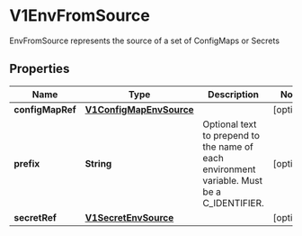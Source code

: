 

# V1EnvFromSource

EnvFromSource represents the source of a set of ConfigMaps or Secrets
## Properties

Name | Type | Description | Notes
------------ | ------------- | ------------- | -------------
**configMapRef** | [**V1ConfigMapEnvSource**](V1ConfigMapEnvSource.md) |  |  [optional]
**prefix** | **String** | Optional text to prepend to the name of each environment variable. Must be a C_IDENTIFIER. |  [optional]
**secretRef** | [**V1SecretEnvSource**](V1SecretEnvSource.md) |  |  [optional]



